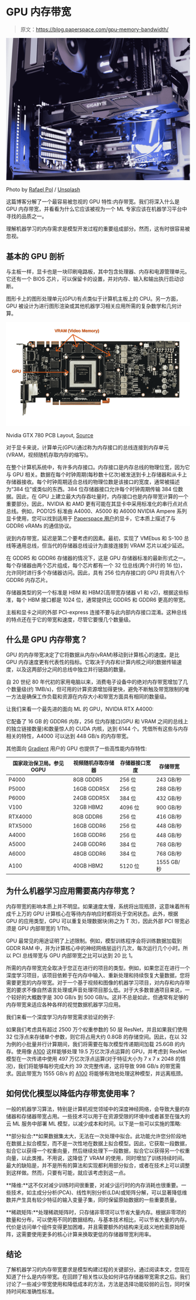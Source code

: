 # GPU 内存带宽

> 原文：<https://blog.paperspace.com/gpu-memory-bandwidth/>

![](img/3408ea5379ac7a1349e666ab163d3f08.png)

Photo by [Rafael Pol](https://unsplash.com/@rapol?utm_source=ghost&utm_medium=referral&utm_campaign=api-credit) / [Unsplash](https://unsplash.com/?utm_source=ghost&utm_medium=referral&utm_campaign=api-credit)

这篇博客分解了一个最容易被忽视的 GPU 特性:内存带宽。我们将深入什么是 GPU 内存带宽，并看看为什么它应该被视为一个 ML 专家应该在机器学习平台中寻找的品质之一。

理解机器学习的内存需求是模型开发过程的重要组成部分。然而，这有时很容易被忽视。

## 基本的 GPU 剖析

与主板一样，显卡也是一块印刷电路板，其中包含处理器、内存和电源管理单元。它还有一个 BIOS 芯片，可以保留卡的设置，并对内存、输入和输出执行启动诊断。

图形卡上的图形处理单元(GPU)有点类似于计算机主板上的 CPU。另一方面，GPU 被设计为进行图形渲染或其他机器学习相关应用所需的复杂数学和几何计算。

![](img/c9626048affbf0dc542cb3d996e76519.png)

Nvidia GTX 780 PCB Layout, [Source](https://www.flickr.com/photos/83620044@N06/8800935020)

对于显卡来说，计算单元(GPU)通过称为内存接口的总线连接到内存单元(VRAM，视频随机存取内存的缩写)。

在整个计算机系统中，有许多内存接口。内存接口是内存总线的物理位宽，因为它与 GPU 相关。数据在每个时钟周期(每秒数十亿次)被发送到卡上存储器和从卡上存储器接收。每个时钟周期适合总线的物理位数是该接口的宽度，通常被描述为“384 位”或类似的东西。384 位存储器接口允许每个时钟周期传输 384 位数据。因此，在 GPU 上建立最大内存吞吐量时，内存接口也是内存带宽计算的一个重要部分。因此，NVIDIA 和 AMD 更有可能在其显卡中采用标准化的串行点对点总线。例如，POD125 标准由 A4000、A5000 和 A6000 NVIDIA Ampere 系列显卡使用，您可以找到适用于 [Paperspace 用户](https://blog.paperspace.com/new-ampere-gpus/)的显卡，它本质上描述了与 GDDR6 vRAMs 的通信协议。

说到内存带宽，延迟是第二个要考虑的因素。最初，实现了 VMEbus 和 S-100 总线等通用总线，但当代的存储器总线设计为直接连接到 VRAM 芯片以减少延迟。

在 GDDR5 和 GDDR6 存储器的情况下，这是 GPU 存储器标准的最新形式之一。每个存储器由两个芯片组成，每个芯片都有一个 32 位总线(两个并行的 16 位)，允许同时进行多个存储器访问。因此，具有 256 位内存接口的 GPU 将具有八个 GDDR6 内存芯片。

存储器类型的另一个标准是 HBM 和 HBM2(高带宽存储器 v1 和 v2)，根据这些标准，每个 HBM 接口都是 1024 位，通常提供比 GDDR5 和 GDDR6 更高的带宽。

主板和显卡之间的外部 PCI-express 连接不要与此内部内存接口混淆。这种总线的特点还在于它的带宽和速度，尽管它要慢几个数量级。

## 什么是 GPU 内存带宽？

GPU 的内存带宽决定了它将数据从内存(vRAM)移动到计算核心的速度。是比 GPU 内存速度更有代表性的指标。它取决于内存和计算内核之间的数据传输速度，以及这两部分之间的总线中独立并行链路的数量。

自 20 世纪 80 年代初的家用电脑以来，消费电子设备中的绝对内存带宽增加了几个数量级(约 1MB/s)，但可用的计算资源增加得更快，避免不断触及带宽限制的唯一方法是确保工作负载和资源在内存大小和带宽方面具有相同的数量级。

让我们来看一个最先进的面向 ML 的 GPU，NVIDIA RTX A4000:

它配备了 16 GB 的 GDDR6 内存，256 位内存接口(GPU 和 VRAM 之间的总线上的独立链接数量)和数量惊人的 CUDA 内核，达到 6144 个。凭借所有这些与内存相关的特性，A4000 可以达到 448 GB/s 的内存带宽。

其他面向 [Gradient](https://docs.paperspace.com/gradient/machines/) 用户的 GPU 也提供了一些高性能内存特性:

| 国家政治保卫局。参见 OGPU | 视频随机存取存储器 | 存储器接口宽度 | 存储带宽 |  |
| --- | --- | --- | --- | --- |
| P4000 | 8GB GDDR5 | 256 位 | 243 GB/秒 |  |
| P5000 | 16GB GDDR5X | 256 位 | 288 GB/秒 |  |
| P6000 | 24GB GDDR5X | 384 位 | 432 GB/秒 |  |
| V100 | 32GB HBM2 | 4096 位 | 900 GB/秒 |  |
| RTX4000 | 8GB GDDR6 | 256 位 | 416 GB/秒 |  |
| RTX5000 | 16GB GDDR6 | 256 位 | 448 GB/秒 |  |
| A4000 | 16GB GDDR6 | 256 位 | 448 GB/秒 |  |
| A5000 | 24GB GDDR6 | 384 位 | 768 GB/秒 |  |
| A6000 | 48GB GDDR6 | 384 位 | 768 GB/秒 |  |
| A100 | 40GB HBM2 | 5120 位 | 1555 GB/秒 |  |

## 为什么机器学习应用需要高内存带宽？

内存带宽的影响本质上并不明显。如果速度太慢，系统将出现瓶颈，这意味着所有成千上万的 GPU 计算核心在等待内存响应时都将处于空闲状态。此外，根据 GPU 的应用类型，GPU 可以重复处理数据块(称之为 T 次)，因此外部 PCI 带宽必须是 GPU 内部带宽的 1/Tth。

GPU 最常见的用途证明了上述限制。例如，模型训练程序会将训练数据加载到 GDDR RAM 中，并为计算核心中的神经网络层运行几次，每次运行几个小时。所以 PCI 总线带宽与 GPU 内部带宽之比可以达到 20 比 1。

所需的内存带宽完全取决于您正在进行的项目的类型。例如，如果您正在进行一个深度学习项目，该项目依赖于在内存中输入、重新处理和持续恢复大量数据，您将需要更宽的内存带宽。对于一个基于视频和图像的机器学习项目，对内存和内存带宽的要求不像自然语言处理或声音处理项目那么低。对于大多数普通项目来说，一个较好的大概数字是 300 GB/s 到 500 GB/s。这并不总是如此，但通常有足够的内存带宽来适应各种各样的视觉数据机器学习应用。

我们来看一个深度学习内存带宽需求验证的例子:

如果我们考虑具有超过 2500 万个权重参数的 50 层 ResNet，并且如果我们使用 32 位浮点来存储单个参数，则它将占用大约 0.8GB 的存储空间。因此，在以 32 为例的小批量并行计算期间，我们将需要在每次模型传递期间加载 25.6GB 的内存。使用像 [A100](https://blog.paperspace.com/new-ampere-gpus/) 这样能够处理 19.5 万亿次浮点运算的 GPU，并考虑到 ResNet 模型在一次传递中使用 497 万亿次浮点运算(对于特征大小为 7 x 7 x 2048 的情况)，我们将能够每秒完成大约 39 次完整传递，这将导致 998 GB/s 的带宽需求。因此带宽为 1555 GB/s 的 [A100](https://blog.paperspace.com/new-ampere-gpus/) 将能够有效地处理这种模型，并远离瓶颈。

## 如何优化模型以降低内存带宽使用率？

一般的机器学习算法，特别是计算机视觉领域中的深度神经网络，会导致大量的存储器和存储器带宽占用。一些技术可以用于在资源受限的环境中或者甚至在强大的云 ML 服务中部署 ML 模型，以减少成本和时间。以下是一些可以实施的策略:

**部分拟合:**如果数据集太大，无法在一次处理中拟合。此功能允许您分阶段地在数据上拟合模型，而不是一次性地在数据上拟合模型。因此，它获取一段数据，拟合它以获得一个权重向量，然后继续处理下一段数据，拟合它以获得另一个权重向量，以此类推。不用说，这降低了 VRAM 的使用，同时增加了训练持续时间。最大的缺陷是，并不是所有的算法和实现都利用部分拟合，或者在技术上可以调整到这样做。然而，只要有可能，就应该考虑到这一点。

**降维:**这不仅对减少训练时间很重要，对减少运行时的内存消耗也很重要。一些技术，如主成分分析(PCA)、线性判别分析(LDA)或矩阵分解，可以显著降低维数并产生具有较少特征的输入变量子集，同时保留原始数据的一些重要质量。

**稀疏矩阵:**处理稀疏矩阵时，只存储非零项可以节省大量内存。根据非零项的数量和分布，可以使用不同的数据结构，与基本技术相比，可以节省大量的内存。代价是访问单个组件变得更加困难，并且需要额外的结构来无歧义地检索原始矩阵，这需要使用更多的核心计算来换取更低的存储器带宽利用率。

## 结论

了解机器学习的内存带宽要求是模型构建过程的关键部分。通过阅读本文，您现在知道了什么是内存带宽。在回顾了相关性以及如何评估存储器带宽需求之后。我们讨论了一些减少带宽使用和降低成本的方法，方法是选择功能较弱的云包，同时保持时间和准确性标准。